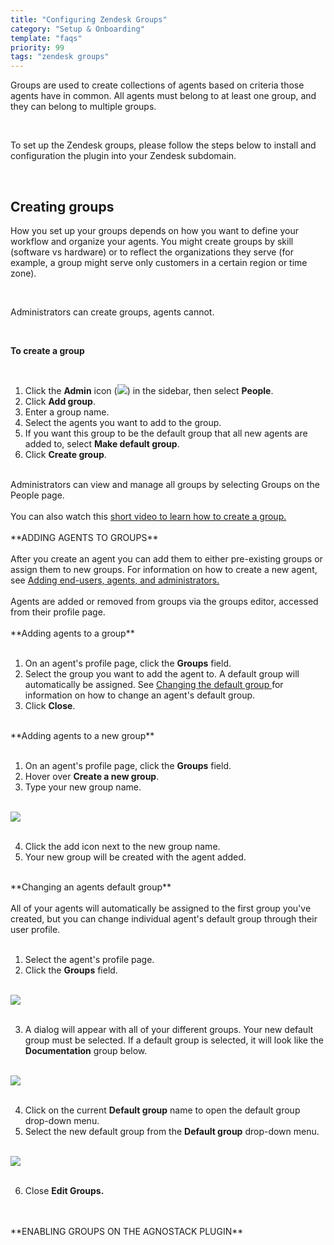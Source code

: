 ```yaml
---
title: "Configuring Zendesk Groups"
category: "Setup & Onboarding"
template: "faqs"
priority: 99
tags: "zendesk groups"
---
```


Groups are used to create collections of agents based on criteria those agents have in common. All agents must belong to at least one group, and they can belong to multiple groups.

<br />

To set up the Zendesk groups, please follow the steps below to install and configuration the plugin into your Zendesk subdomain.

<br />

## Creating groups

How you set up your groups depends on how you want to define your workflow and organize your agents. You might create groups by skill (software vs hardware) or to reflect the organizations they serve (for example, a group might serve only customers in a certain region or time zone).

<br />

Administrators can create groups, agents cannot.

<br />

**To create a group**

<br />

1. Click the **Admin** icon (<img src="/images/zendesk-group-admin_icon.png" data-canonical-src="/images/zendesk-group-admin_icon.png" />) in the sidebar, then select **People**.
1. Click **Add group**.
1. Enter a group name.
1. Select the agents you want to add to the group.
1. If you want this group to be the default group that all new agents are added to, select **Make default group**.
1. Click **Create group**.

<br />
Administrators can view and manage all groups by selecting Groups on the People page.
<br />

<br />
You can also watch this <a href="https://fast.wistia.net/embed/iframe/1i7g26zf9t?popover=true">short video to learn how to create a group.</a>
<br />

<br />
**ADDING AGENTS TO GROUPS**
<br />

<br />
After you create an agent you can add them to either pre-existing groups or assign them to new groups. For information on how to create a new agent, see <a href="https://support.zendesk.com/hc/en-us/articles/203661986-Adding-end-users-agents-and-administrators#topic_h43_2k2_yg">Adding end-users, agents, and administrators.</a>
<br />

<br />
Agents are added or removed from groups via the groups editor, accessed from their profile page.
<br />

<br />
**Adding agents to a group**
<br />

<br />

1. On an agent's profile page, click the **Groups** field.
1. Select the group you want to add the agent to. A default group will automatically be assigned. See <a href="https://support.zendesk.com/hc/en-us/articles/203661966-Creating-managing-and-using-groups#topic_mq1_h13_dt">Changing the default group </a> for information on how to change an agent's default group.
1. Click **Close**.

<br />
**Adding agents to a new group**
<br />

<br />

1. On an agent's profile page, click the **Groups** field.
1. Hover over **Create a new group**.
1. Type your new group name.

<br />
<img src="/images/zendesk-group-adding_agents.png" data-canonical-src="/images/zendesk-group-adding_agents.png" />
<br />

<br />

4. Click the add icon next to the new group name.
5. Your new group will be created with the agent added.

<br />
**Changing an agents default group**
<br />

<br />
All of your agents will automatically be assigned to the first group you've created, but you can change individual agent's default group through their user profile.
<br />

<br />

1. Select the agent's profile page.
1. Click the **Groups** field.
 
<br />
 <img src="/images/zendesk-group-agent1.png" data-canonical-src="/images/zendesk-group-agent1.png" />
<br />

<br />

3. A dialog will appear with all of your different groups. Your new default group must be selected. If a default group is selected, it will look like the **Documentation** group below. 

<br />
 <img src="/images/zendesk-group-agent2.png" data-canonical-src="/images/zendesk-group-agent2.png" />
<br />

<br />

4. Click on the current **Default group** name to open the default group drop-down menu.
5. Select the new default group from the **Default group** drop-down menu. 

<br />
 <img src="/images/zendesk-group-agent3.png" data-canonical-src="/images/zendesk-group-agent3.png" />
<br />

<br />

6. Close **Edit Groups.**
<br />

<br />
**ENABLING GROUPS ON THE AGNOSTACK PLUGIN**
<br />



